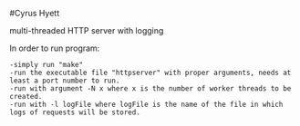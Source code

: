 #Cyrus Hyett

multi-threaded HTTP server with logging

In order to run program:

    -simply run "make" 
    -run the executable file "httpserver" with proper arguments, needs at least a port number to run.
    -run with argument -N x where x is the number of worker threads to be created.
    -run with -l logFile where logFile is the name of the file in which logs of requests will be stored.
    